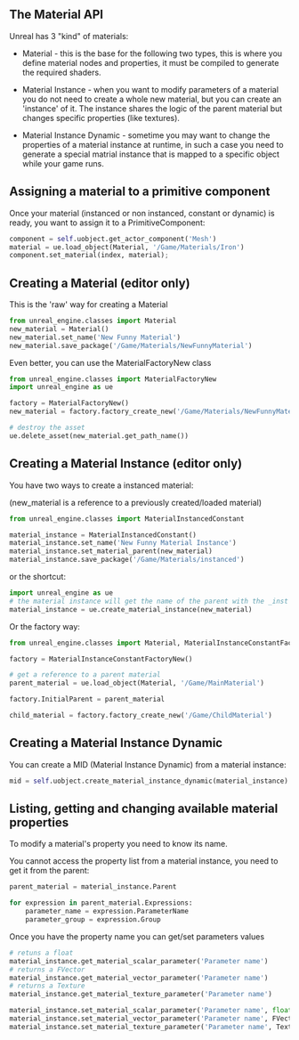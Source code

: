 The Material API
----------------

Unreal has 3 "kind" of materials:

* Material - this is the base for the following two types, this is where you define material nodes and properties, it must be compiled to generate the required shaders.

* Material Instance - when you want to modify parameters of a material you do not need to create a whole new material, but you can create an 'instance' of it. The instance shares the logic of the parent material but changes specific properties (like textures).

* Material Instance Dynamic - sometime you may want to change the properties of a material instance at runtime, in such a case you need to generate a special matrial instance that is mapped to a specific object while your game runs.

Assigning a material to a primitive component
---------------------------------------------

Once your material (instanced or non instanced, constant or dynamic) is ready, you want to assign it to a PrimitiveComponent:


```python
component = self.uobject.get_actor_component('Mesh')
material = ue.load_object(Material, '/Game/Materials/Iron')
component.set_material(index, material);
```

Creating a Material (editor only)
---------------------------------

This is the 'raw' way for creating a Material

```python
from unreal_engine.classes import Material
new_material = Material()
new_material.set_name('New Funny Material')
new_material.save_package('/Game/Materials/NewFunnyMaterial')
```

Even better, you can use the MaterialFactoryNew class

```python
from unreal_engine.classes import MaterialFactoryNew
import unreal_engine as ue

factory = MaterialFactoryNew()
new_material = factory.factory_create_new('/Game/Materials/NewFunnyMaterial')

# destroy the asset
ue.delete_asset(new_material.get_path_name())
```

Creating a Material Instance (editor only)
------------------------------------------

You have two ways to create a instanced material:

(new_material is a reference to a previously created/loaded material)

```python
from unreal_engine.classes import MaterialInstancedConstant

material_instance = MaterialInstancedConstant()
material_instance.set_name('New Funny Material Instance')
material_instance.set_material_parent(new_material)
material_instance.save_package('/Game/Materials/instanced')
```

or the shortcut:

```python
import unreal_engine as ue
# the material instance will get the name of the parent with the _inst suffix
material_instance = ue.create_material_instance(new_material)
```

Or the factory way:

```python
from unreal_engine.classes import Material, MaterialInstanceConstantFactoryNew

factory = MaterialInstanceConstantFactoryNew()

# get a reference to a parent material
parent_material = ue.load_object(Material, '/Game/MainMaterial')

factory.InitialParent = parent_material

child_material = factory.factory_create_new('/Game/ChildMaterial')
```

Creating a Material Instance Dynamic
------------------------------------

You can create a MID (Material Instance Dynamic) from a material instance:

```python
mid = self.uobject.create_material_instance_dynamic(material_instance)
```


Listing, getting and changing available material properties
-----------------------------------------------------------

To modify a material's property you need to know its name.

You cannot access the property list from a material instance, you need to get it from the parent:

```python
parent_material = material_instance.Parent

for expression in parent_material.Expressions:
    parameter_name = expression.ParameterName
    parameter_group = expression.Group
```


Once you have the property name you can get/set parameters values

```py
# retuns a float
material_instance.get_material_scalar_parameter('Parameter name')
# returns a FVector
material_instance.get_material_vector_parameter('Parameter name')
# returns a Texture
material_instance.get_material_texture_parameter('Parameter name')

material_instance.set_material_scalar_parameter('Parameter name', float)
material_instance.set_material_vector_parameter('Parameter name', FVector)
material_instance.set_material_texture_parameter('Parameter name', Texture)
```
